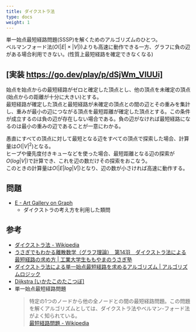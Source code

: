 ```yaml
---
title: ダイクストラ法
type: docs
weight: 1
---
```


単一始点最短経路問題(SSSP)を解くためのアルゴリズムのひとつ。  
ベルマンフォード法($O(|E|\times|V|)$)よりも高速に動作できる一方、グラフに負の辺がある場合利用できない。(性質上最短経路を確定できなくなる)  

## [実装 https://go.dev/play/p/dSjWm_VlUUi]

始点を始点からの最短経路がゼロと確定した頂点とし、他の頂点を未確定の頂点(始点からの距離が十分に大きい)とする。  
最短経路が確定した頂点と最短経路が未確定の頂点との間の辺とその重みを集計し、重みが最小の辺につながる頂点を最短距離が確定した頂点とする。この条件が成立するのは負の辺が存在しない場合である。負の辺がなければ最短経路になるのは最小の重みの辺であることが一意にわかる。  

愚直にすべての頂点に対して最短となる辺をすべての頂点で探索した場合、計算量は$O(|V|^2)$となる。  
ヒープや優先度付きキューなどを使った場合、最短距離となる辺の探索が$O(log|V|)$で計算でき、これを辺の数だけその探索をおこなう。  
このときの計算量は$O(|E|log|V|)$となり、辺の数が小さければ高速に動作する。  

## 問題

- [E - Art Gallery on Graph](https://atcoder.jp/contests/abc305/tasks/abc305_e)
  - ダイクストラの考え方を利用した類問

## 参考

- [ダイクストラ法 - Wikipedia](https://ja.wikipedia.org/wiki/%E3%83%80%E3%82%A4%E3%82%AF%E3%82%B9%E3%83%88%E3%83%A9%E6%B3%95)
- [うさぎでもわかる離散数学（グラフ理論）　第14羽　ダイクストラ法による最短経路の求め方 | 工業大学生ももやまのうさぎ塾](https://www.momoyama-usagi.com/entry/math-risan14)
- [ダイクストラ法による単一始点最短経路を求めるアルゴリズム | アルゴリズムロジック](https://algo-logic.info/dijkstra/)
- [Dijkstra [いかたこのたこつぼ]](https://ikatakos.com/pot/programming_algorithm/route_search/dijkstra)
- 単一始点最短経路問題  
  > 特定の1つのノードから他の全ノードとの間の最短経路問題。この問題を解くアルゴリズムとしては、ダイクストラ法やベルマン-フォード法がよく知られている。  
  [最短経路問題 - Wikipedia](https://ja.wikipedia.org/wiki/%E6%9C%80%E7%9F%AD%E7%B5%8C%E8%B7%AF%E5%95%8F%E9%A1%8C)
